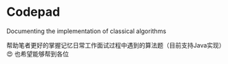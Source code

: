 # Codepad
Documenting the implementation of classical algorithms

帮助笔者更好的掌握记忆日常工作面试过程中遇到的算法题（目前支持Java实现）😍 也希望能够帮到各位